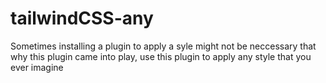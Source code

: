 # tailwindCSS-any
Sometimes installing a plugin to apply a syle might not be neccessary that why this plugin came into play, use this plugin to apply any style that you ever imagine
